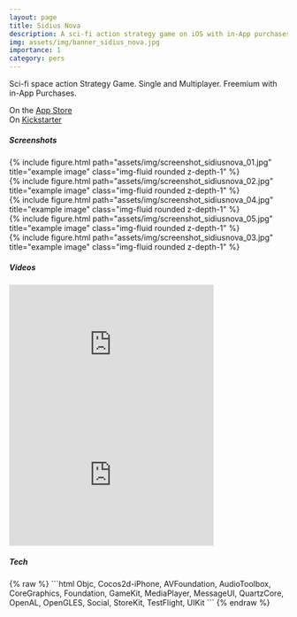```yaml
---
layout: page
title: Sidius Nova
description: A sci-fi action strategy game on iOS with in-App purchases
img: assets/img/banner_sidius_nova.jpg
importance: 1
category: pers
---
```


Sci-fi space action Strategy Game. Single and Multiplayer. Freemium with in-App Purchases.

On the <a href="https://apps.apple.com/us/app/sidius-nova/id585665931" target="_blank">App Store</a><br>
<span class="hidden-light-inline"> On <a href="https://www.kickstarter.com/projects/sidiusnova/sidius-nova-deep-space-strategy-for-ios" target="_blank">Kickstarter</a></span>


<h5>Screenshots</h5>
<div class="row">
    <div class="col-sm mt-3 mt-md-0">
        {% include figure.html path="assets/img/screenshot_sidiusnova_01.jpg" title="example image" class="img-fluid rounded z-depth-1" %}
    </div>
    <div class="col-sm mt-3 mt-md-0">
        {% include figure.html path="assets/img/screenshot_sidiusnova_02.jpg" title="example image" class="img-fluid rounded z-depth-1" %}
    </div>
</div>
<div class="row">
    <div class="col-sm mt-3 mt-md-0">
        {% include figure.html path="assets/img/screenshot_sidiusnova_04.jpg" title="example image" class="img-fluid rounded z-depth-1" %}
    </div>
    <div class="col-sm mt-3 mt-md-0">
        {% include figure.html path="assets/img/screenshot_sidiusnova_05.jpg" title="example image" class="img-fluid rounded z-depth-1" %}
    </div>
    <div class="col-sm mt-3 mt-md-0">
        {% include figure.html path="assets/img/screenshot_sidiusnova_03.jpg" title="example image" class="img-fluid rounded z-depth-1" %}
    </div>
</div>
<h5 class="hidden-light">Videos</h5>
<div class="row">
    <div class="col-sm mt-3 mt-md-0 hidden-light-inline">
        <iframe width="370" height="236" src="https://www.youtube.com/embed/j_v9iwmb5zI" title="YouTube video player" frameborder="0" allow="accelerometer; autoplay; clipboard-write; encrypted-media; gyroscope; picture-in-picture" allowfullscreen></iframe>
    </div>
    <div class="col-sm mt-3 mt-md-0 hidden-light-inline">
        <iframe width="370" height="236" src="https://www.youtube.com/embed/DXRfsUoDyJg" title="YouTube video player" frameborder="0" allow="accelerometer; autoplay; clipboard-write; encrypted-media; gyroscope; picture-in-picture" allowfullscreen></iframe>
    </div>
</div>
<h5>Tech</h5>
{% raw %}
```html
Objc, Cocos2d-iPhone, AVFoundation, AudioToolbox, 
CoreGraphics, Foundation, GameKit, MediaPlayer, MessageUI, 
QuartzCore, OpenAL, OpenGLES, Social, StoreKit, TestFlight, UIKit
```
{% endraw %}
